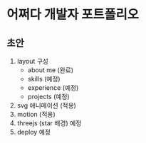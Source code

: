 # 어쩌다 개발자 포트폴리오

## 초안

1. layout 구성
   - about me (완료)
   - skills (예정)
   - experience (예정)
   - projects (예정)
2. svg 애니메이션 (적용)
3. motion (적용)
4. threejs (star 배경) 예정
5. deploy 예정
